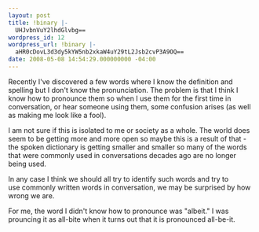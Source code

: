 ```yaml
---
layout: post
title: !binary |-
  UHJvbnVuY2lhdGlvbg==
wordpress_id: 12
wordpress_url: !binary |-
  aHR0cDovL3d3dy5kYW5nb2xkaW4uY29tL2Jsb2cvP3A9OQ==
date: 2008-05-08 14:54:29.000000000 -04:00
---
```

Recently I've discovered a few words where I know the definition and spelling but I don't know the pronunciation. The problem is that I think I know how to pronounce them so when I use them for the first time in conversation, or hear someone using them, some confusion arises (as well as making me look like a fool).

I am not sure if this is isolated to me or society as a whole. The world does seem to be getting more and more open so maybe this is a result of that - the spoken dictionary is getting smaller and smaller so many of the words that were commonly used in conversations decades ago are no longer being used.

In any case I think we should all try to identify such words and try to use commonly written words in conversation, we may be surprised by how wrong we are.

For me, the word I didn't know how to pronounce was "albeit." I was prouncing it as all-bite when it turns out that it is pronounced all-be-it.
